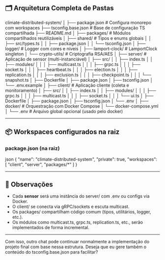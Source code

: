 ## 🗂 Arquitetura Completa de Pastas

climate-distributed-system/
│
├── package.json               # Configura monorepo com workspaces
├── tsconfig.base.json         # Base de configuração TS compartilhada
├── README.md
│
├── packages/                  # Módulos compartilhados reutilizáveis
│   ├── shared/                # Tipos e enums globais
│   │   ├── src/types.ts
│   │   ├── package.json
│   │   └── tsconfig.json
│   ├── logger/                # Logger com cores e níveis
│   ├── lamport-clock/         # LamportClock singleton
│   └── crypto-utils/          # Criptografia RSA/AES
│
├── server/                    # Aplicação de sensor (multi-instanciável)
│   ├── src/
│   │   ├── index.ts
│   │   ├── modules/
│   │   │   ├── multicast.ts
│   │   │   ├── grpc.ts
│   │   │   ├── socket.ts
│   │   │   ├── heartbeat.ts
│   │   │   ├── election.ts
│   │   │   ├── replication.ts
│   │   │   ├── exclusion.ts
│   │   │   ├── checkpoint.ts
│   │   │   └── snapshot.ts
│   ├── Dockerfile
│   ├── package.json
│   ├── tsconfig.json
│   └── .env.example
│
├── client/                    # Aplicação cliente (coleta e monitoramento)
│   ├── src/
│   │   ├── index.ts
│   │   ├── modules/
│   │   │   ├── grpc.ts
│   │   │   ├── multicast.ts
│   │   │   ├── socket.ts
│   │   │   └── ui.ts
│   ├── Dockerfile
│   ├── package.json
│   ├── tsconfig.json
│   └── .env
│
├── docker/                    # Orquestração com Docker Compose
│   └── docker-compose.yml
│
└── .env                       # Arquivo global opcional (usado pelo docker)


---

## 📦 Workspaces configurados na raiz

### package.json (na raiz)

json
{
  "name": "climate-distributed-system",
  "private": true,
  "workspaces": [
    "client",
    "server",
    "packages/*"
  ]
}


---

## 📝 Observações

- Cada **sensor** será uma instância do server/ com .env ou configs via Docker.
- O client/ se conecta via gRPC/sockets e escuta multicast.
- Os packages/ compartilham código comum (tipos, utilitários, logger, etc.).
- Os módulos como multicast.ts, grpc.ts, replication.ts, etc., serão implementados de forma incremental.

---

Com isso, outro chat pode continuar normalmente a implementação do projeto final com base nessa estrutura. Deseja que eu gere também o conteúdo do tsconfig.base.json para facilitar?
